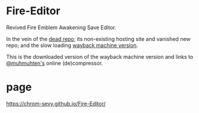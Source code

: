 # Fire-Editor
Revived Fire Emblem Awakening Save Editor.

In the vein of the [dead repo](https://github.com/adenine-dev/fire-editor); its non-existing hosting site and vanished new repo; and the slow loading [wayback machine version](https://web.archive.org/web/20210712161746/https://alexa-griffin.github.io/fire-editor2/#).

This is the downloaded version of the wayback machine version and links to [@muhmuhten's](https://github.com/muhmuhten) online (de)compressor.

# page

https://chrom-sevy.github.io/Fire-Editor/
